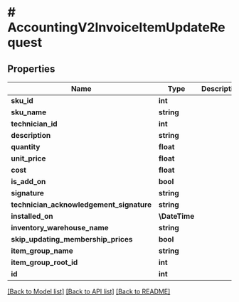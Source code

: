 # # AccountingV2InvoiceItemUpdateRequest

## Properties

Name | Type | Description | Notes
------------ | ------------- | ------------- | -------------
**sku_id** | **int** |  | [optional]
**sku_name** | **string** |  | [optional]
**technician_id** | **int** |  | [optional]
**description** | **string** |  |
**quantity** | **float** |  |
**unit_price** | **float** |  | [optional]
**cost** | **float** |  | [optional]
**is_add_on** | **bool** |  | [optional]
**signature** | **string** |  | [optional]
**technician_acknowledgement_signature** | **string** |  | [optional]
**installed_on** | **\DateTime** |  | [optional]
**inventory_warehouse_name** | **string** |  | [optional]
**skip_updating_membership_prices** | **bool** |  | [optional]
**item_group_name** | **string** |  | [optional]
**item_group_root_id** | **int** |  | [optional]
**id** | **int** |  | [optional]

[[Back to Model list]](../../README.md#models) [[Back to API list]](../../README.md#endpoints) [[Back to README]](../../README.md)
